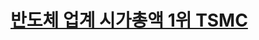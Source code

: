 # [반도체 업계 시가총액 1위 TSMC](https://www.youtube.com/watch?v=LFIgECK69Mw&list=PLJPjg3It2DXQUdlAocHh5FASozqwtJavv&index=7)
